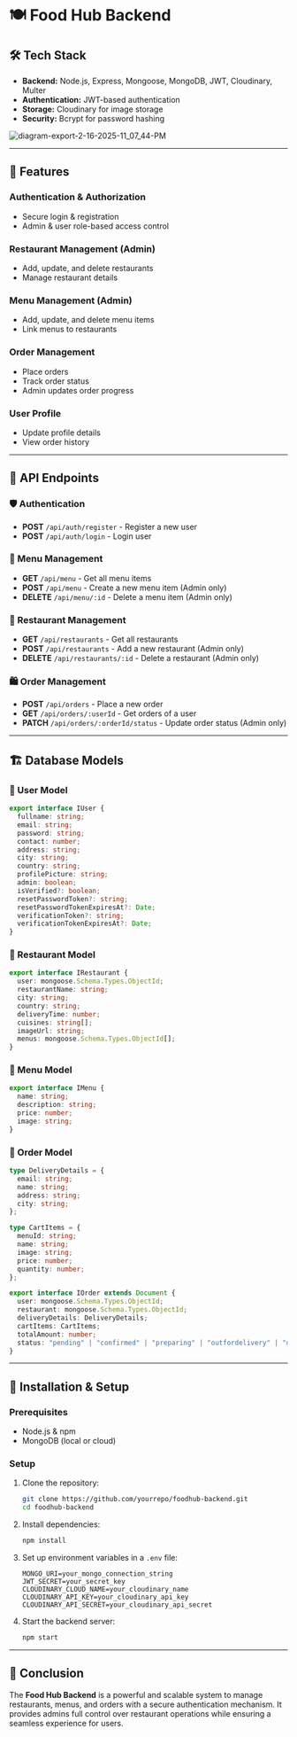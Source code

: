 # 🍽️ Food Hub Backend

## 🛠️ Tech Stack
- **Backend:** Node.js, Express, Mongoose, MongoDB, JWT, Cloudinary, Multer
- **Authentication:** JWT-based authentication
- **Storage:** Cloudinary for image storage
- **Security:** Bcrypt for password hashing

![diagram-export-2-16-2025-11_07_44-PM](https://github.com/user-attachments/assets/a4161da8-745e-4e8c-a3c4-0bccf54a13fa)

---

## 🚀 Features

### Authentication & Authorization
- Secure login & registration
- Admin & user role-based access control

### Restaurant Management (Admin)
- Add, update, and delete restaurants
- Manage restaurant details

### Menu Management (Admin)
- Add, update, and delete menu items
- Link menus to restaurants

### Order Management
- Place orders
- Track order status
- Admin updates order progress

### User Profile
- Update profile details
- View order history

---

## 📜 API Endpoints

### 🛡️ Authentication
- **POST** `/api/auth/register` - Register a new user
- **POST** `/api/auth/login` - Login user

### 🍔 Menu Management
- **GET** `/api/menu` - Get all menu items
- **POST** `/api/menu` - Create a new menu item (Admin only)
- **DELETE** `/api/menu/:id` - Delete a menu item (Admin only)

### 🏬 Restaurant Management
- **GET** `/api/restaurants` - Get all restaurants
- **POST** `/api/restaurants` - Add a new restaurant (Admin only)
- **DELETE** `/api/restaurants/:id` - Delete a restaurant (Admin only)

### 🛍️ Order Management
- **POST** `/api/orders` - Place a new order
- **GET** `/api/orders/:userId` - Get orders of a user
- **PATCH** `/api/orders/:orderId/status` - Update order status (Admin only)

---

## 🏗️ Database Models

### 📌 User Model
```typescript
export interface IUser {
  fullname: string;
  email: string;
  password: string;
  contact: number;
  address: string;
  city: string;
  country: string;
  profilePicture: string;
  admin: boolean;
  isVerified?: boolean;
  resetPasswordToken?: string;
  resetPasswordTokenExpiresAt?: Date;
  verificationToken?: string;
  verificationTokenExpiresAt?: Date;
}
```

### 📌 Restaurant Model
```typescript
export interface IRestaurant {
  user: mongoose.Schema.Types.ObjectId;
  restaurantName: string;
  city: string;
  country: string;
  deliveryTime: number;
  cuisines: string[];
  imageUrl: string;
  menus: mongoose.Schema.Types.ObjectId[];
}
```

### 📌 Menu Model
```typescript
export interface IMenu {
  name: string;
  description: string;
  price: number;
  image: string;
}
```

### 📌 Order Model
```typescript
type DeliveryDetails = {
  email: string;
  name: string;
  address: string;
  city: string;
};

type CartItems = {
  menuId: string;
  name: string;
  image: string;
  price: number;
  quantity: number;
};

export interface IOrder extends Document {
  user: mongoose.Schema.Types.ObjectId;
  restaurant: mongoose.Schema.Types.ObjectId;
  deliveryDetails: DeliveryDetails;
  cartItems: CartItems;
  totalAmount: number;
  status: "pending" | "confirmed" | "preparing" | "outfordelivery" | "delivered";
}
```

---

## 🚀 Installation & Setup

### Prerequisites
- Node.js & npm
- MongoDB (local or cloud)

### Setup
1. Clone the repository:
   ```sh
   git clone https://github.com/yourrepo/foodhub-backend.git
   cd foodhub-backend
   ```
2. Install dependencies:
   ```sh
   npm install
   ```
3. Set up environment variables in a `.env` file:
   ```env
   MONGO_URI=your_mongo_connection_string
   JWT_SECRET=your_secret_key
   CLOUDINARY_CLOUD_NAME=your_cloudinary_name
   CLOUDINARY_API_KEY=your_cloudinary_api_key
   CLOUDINARY_API_SECRET=your_cloudinary_api_secret
   ```
4. Start the backend server:
   ```sh
   npm start
   ```

---

## 🎯 Conclusion
The **Food Hub Backend** is a powerful and scalable system to manage restaurants, menus, and orders with a secure authentication mechanism. It provides admins full control over restaurant operations while ensuring a seamless experience for users.


